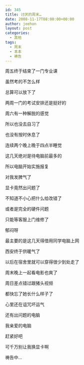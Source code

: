 ```yaml
---
id: 345
title: 讨厌的周末…
date: 2008-11-17T08:00:00+00:00
author: jeehon
layout: post
categories:
  - 其他
tags:
  - 周末
  - 本本
  - 祷告
---
```

周五终于结束了一门专业课
  
虽然考的不怎么样
  
总算可以放下了
  
两周一门的考试安排还是挺好的
  
周六有一种解脱的感觉
  
所以也没去自习了
  
也没有按时休息了
  
连续两个晚上晚于四点半睡觉
  
这几天绝对是待电脑前最多的
  
所以电脑开始实施报复
  
对我发脾气了
  
显卡竟然出问题了
  
不知道不小心把什么给改错了
  
或者是完全的硬件问题
  
只能等客服上门维修了
  
郁闷呀
  
最主要的是这几天得借用同学电脑上网
  
西安终于供暖气了
  
以后在宿舍里就可以穿得很少到处走了
  
周末晚上一起看电影也爽了
  
周日差点错过跟猪头视频
  
都快忘了她长什么样子了
  
心里还在诅咒坏运气
  
还有出问题的电脑
  
我亲爱的电脑
  
赶紧好吧
  
可千万别让我换显卡啊
  
祷告中…
